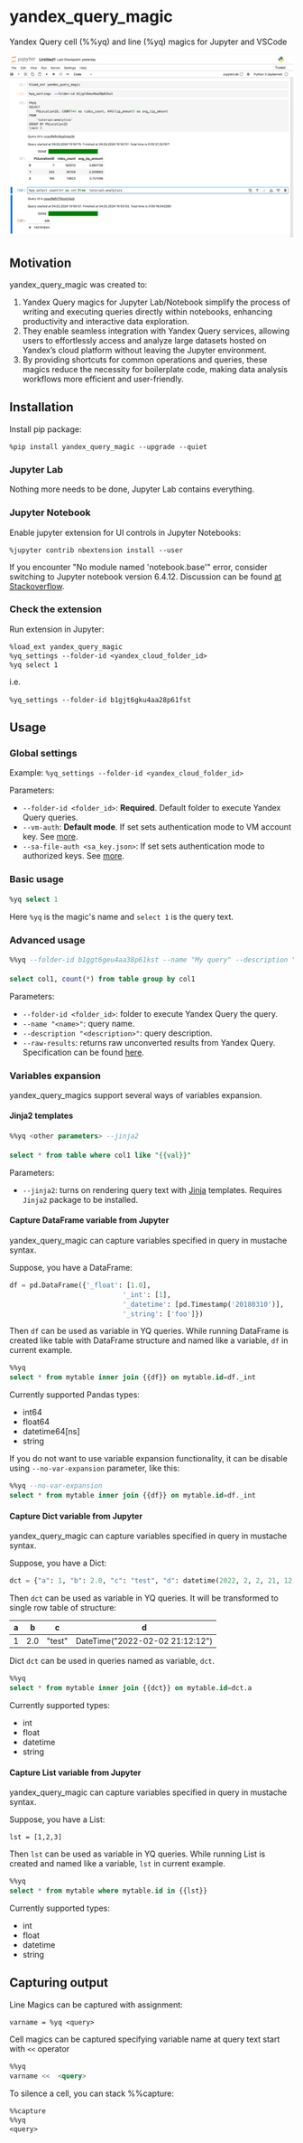# yandex_query_magic

Yandex Query cell (%%yq) and line (%yq) magics for Jupyter and VSCode

![a](screenshot.png)

## Motivation

yandex_query_magic was created to:

1. Yandex Query magics for Jupyter Lab/Notebook simplify the process of writing and executing queries directly within notebooks, enhancing productivity and interactive data exploration.
2. They enable seamless integration with Yandex Query services, allowing users to effortlessly access and analyze large datasets hosted on Yandex’s cloud platform without leaving the Jupyter environment.
3. By providing shortcuts for common operations and queries, these magics reduce the necessity for boilerplate code, making data analysis workflows more efficient and user-friendly.


## Installation

Install pip package:
```
%pip install yandex_query_magic --upgrade --quiet
```

### Jupyter Lab

Nothing more needs to be done, Jupyter Lab contains everything.

### Jupyter Notebook

Enable jupyter extension for UI controls in Jupyter Notebooks:
```
%jupyter contrib nbextension install --user
```

If you encounter "No module named 'notebook.base'" error, consider switching to Jupyter notebook version 6.4.12.
Discussion can be found [at Stackoverflow](https://stackoverflow.com/questions/76893872/modulenotfounderror-no-module-named-notebook-base-when-installing-nbextension).

### Check the extension

Run extension in Jupyter:
```
%load_ext yandex_query_magic
%yq_settings --folder-id <yandex_cloud_folder_id>
%yq select 1
```

i.e.

```%yq_settings --folder-id b1gjt6gku4aa28p61fst```

## Usage

### Global settings
Example:
```%yq_settings --folder-id <yandex_cloud_folder_id>```

Parameters:
- `--folder-id <folder_id>`: **Required**. Default folder to execute Yandex Query queries.
- `--vm-auth`: **Default mode**. If set sets authentication mode to VM account key. See [more](https://cloud.yandex.com/en/docs/serverless-containers/operations/sa).
- `--sa-file-auth <sa_key.json>`: If set sets authentication mode to authorized keys. See [more](https://cloud.yandex.com/en/docs/iam/operations/authorized-key/create).

### Basic usage

```sql
%yq select 1
```

Here `%yq` is the magic's name and ```select 1``` is the query text.

### Advanced usage

```sql
%%yq --folder-id b1ggt6geu4aa38p61kst --name "My query" --description "Test query" --raw-results

select col1, count(*) from table group by col1
```

Parameters:
- `--folder-id <folder_id>`: folder to execute Yandex Query the query.
- `--name "<name>"`: query name.
- `--description "<description>"`: query description.
- `--raw-results`: returns raw unconverted results from Yandex Query. Specification can be found [here](https://cloud.yandex.com/en/docs/query/api/yql-json-conversion-rules).

### Variables expansion

yandex_query_magics support several ways of variables expansion.

#### Jinja2 templates

```sql
%%yq <other parameters> --jinja2

select * from table where col1 like "{{val}}"
```

Parameters:
- `--jinja2`: turns on rendering query text with [Jinja](https://jinja.palletsprojects.com/en/3.0.x/templates/) templates. Requires `Jinja2` package to be installed.

#### Capture DataFrame variable from Jupyter

yandex_query_magic can capture variables specified in query in mustache syntax.

Suppose, you have a DataFrame:
```python
df = pd.DataFrame({'_float': [1.0],
                            '_int': [1],
                            '_datetime': [pd.Timestamp('20180310')],
                            '_string': ['foo']})
```

Then `df` can be used as variable in YQ queries. While running DataFrame is created like table with DataFrame structure and named like a variable, `df` in current example.

```sql
%%yq
select * from mytable inner join {{df}} on mytable.id=df._int
```

Currently supported Pandas types:
- int64
- float64
- datetime64[ns]
- string

If you do not want to use variable expansion functionality, it can be disable using `--no-var-expansion` parameter, like this:

```sql
%%yq --no-var-expansion
select * from mytable inner join {{df}} on mytable.id=df._int
```

#### Capture Dict variable from Jupyter

yandex_query_magic can capture variables specified in query in mustache syntax.

Suppose, you have a Dict:
```python
dct = {"a": 1, "b": 2.0, "c": "test", "d": datetime(2022, 2, 2, 21, 12, 12)}
```

Then `dct` can be used as variable in YQ queries.
It will be transformed to single row table of structure:

|a|b|c|d|
|--|--|--|--|
|1|2.0|"test"|DateTime("2022-02-02 21:12:12")|

Dict `dct` can be used in queries named as variable, `dct`.

```sql
%%yq
select * from mytable inner join {{dct}} on mytable.id=dct.a
```

Currently supported types:
- int
- float
- datetime
- string

#### Capture List variable from Jupyter

yandex_query_magic can capture variables specified in query in mustache syntax.

Suppose, you have a List:
```
lst = [1,2,3]
```

Then `lst` can be used as variable in YQ queries. While running List is created and named like a variable, `lst` in current example.


```sql
%%yq
select * from mytable where mytable.id in {{lst}}
```

Currently supported types:
- int
- float
- datetime
- string

## Capturing output

Line Magics can be captured with assignment:

```
varname = %yq <query>
```

Cell magics can be captured specifying variable name at query text start with `<<` operator

```sql
%%yq
varname <<  <query>
```

To silence a cell, you can stack %%capture:

```
%%capture
%%yq
<query>
```
